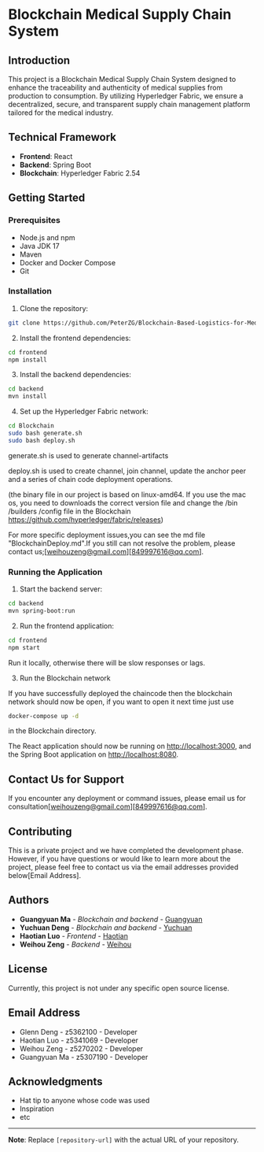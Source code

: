 
# Blockchain Medical Supply Chain System

## Introduction

This project is a Blockchain Medical Supply Chain System designed to enhance the traceability and authenticity of medical supplies from production to consumption. By utilizing Hyperledger Fabric, we ensure a decentralized, secure, and transparent supply chain management platform tailored for the medical industry.

## Technical Framework

- **Frontend**: React
- **Backend**: Spring Boot
- **Blockchain**: Hyperledger Fabric 2.54

## Getting Started

### Prerequisites

- Node.js and npm
- Java JDK 17
- Maven
- Docker and Docker Compose
- Git

### Installation

1. Clone the repository:

```sh
git clone https://github.com/PeterZG/Blockchain-Based-Logistics-for-Medical-Equipment-Distribution-System.git
```

2. Install the frontend dependencies:

```sh
cd frontend
npm install
```

3. Install the backend dependencies:

```sh
cd backend
mvn install
```

4. Set up the Hyperledger Fabric network:

```sh
cd Blockchain
sudo bash generate.sh
sudo bash deploy.sh
```

generate.sh is used to generate channel-artifacts

deploy.sh is used to create channel, join channel, update the anchor peer and a series of chain code deployment operations.

(the binary file in our project is based on linux-amd64. If you use the mac os, you need to downloads the correct version file and change the /bin /builders /config file in the Blockchain https://github.com/hyperledger/fabric/releases)

For more specific deployment issues,you can see the md file "BlockchainDeploy.md".If you still can not resolve the problem, please contact us;[weihouzeng@gmail.com][849997616@qq.com].

### Running the Application

1. Start the backend server:

```sh
cd backend
mvn spring-boot:run
```

2. Run the frontend application:

```sh
cd frontend
npm start
```

Run it locally, otherwise there will be slow responses or lags.

3. Run the Blockchain network

If you have successfully deployed the chaincode then the blockchain network should now be open, if you want to open it next time just use

```sh
docker-compose up -d
```

in the Blockchain directory.


The React application should now be running on [http://localhost:3000](http://localhost:3000), and the Spring Boot application on [http://localhost:8080](http://localhost:8080).

## Contact Us for Support

If you encounter any deployment or command issues, please email us for consultation[weihouzeng@gmail.com][849997616@qq.com].


## Contributing

This is a private project and we have completed the development phase. However, if you have questions or would like to learn more about the project, please feel free to contact us via the email addresses provided below[Email Address].


## Authors

- **Guangyuan Ma** - *Blockchain and backend* - [Guangyuan](https://github.com/Noplusultra)
- **Yuchuan Deng** - *Blockchain and backend* - [Yuchuan](https://github.com/dyc54)
- **Haotian Luo** - *Frontend* - [Haotian](https://github.com/Haotian14)
- **Weihou Zeng** - *Backend* - [Weihou](https://github.com/PeterZG)


## License

Currently, this project is not under any specific open source license.


## Email Address

- Glenn Deng - z5362100 - Developer
- Haotian Luo - z5341069 - Developer
- Weihou Zeng - z5270202 - Developer
- Guangyuan Ma - z5307190 - Developer


## Acknowledgments

- Hat tip to anyone whose code was used
- Inspiration
- etc

---

**Note**: Replace `[repository-url]` with the actual URL of your repository.
